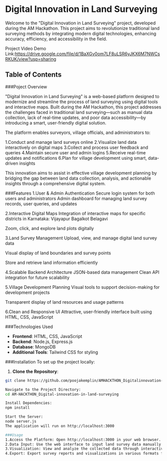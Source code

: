 # Digital Innovation in Land Surveying

Welcome to the "Digital Innovation in Land Surveying" project, developed during the AM Hackathon. This project aims to revolutionize traditional land surveying methods by integrating modern digital technologies, enhancing accuracy, efficiency, and accessibility in the field.

Project Video Demo Link:https://drive.google.com/file/d/1BaXGv0om7LF8uLSR6yJKX6M7NWCsRKUK/view?usp=sharing

## Table of Contents

###Poject Overview

"Digital Innovation in Land Surveying" is a web-based platform designed to modernize and streamline the process of land surveying using digital tools and interactive maps. Built during the AM Hackathon, this project addresses the challenges faced in traditional land surveying—such as manual data collection, lack of real-time updates, and poor data accessibility—by introducing a smart, user-friendly digital solution.

The platform enables surveyors, village officials, and administrators to:

1.Conduct and manage land surveys online
2.Visualize land data interactively on digital maps
3.Collect and process user feedback and queries
4.Maintain secure user and admin logins
5.Receive real-time updates and notifications
6.Plan for village development using smart, data-driven insights

This innovation aims to assist in effective village development planning by bridging the gap between land data collection, analysis, and actionable insights through a comprehensive digital system.

###Features
1.User & Admin Authentication
Secure login system for both users and administrators
Admin dashboard for managing land survey records, user queries, and updates

2.Interactive Digital Maps
Integration of interactive maps for specific districts in Karnataka:
Vijayapur
Bagalkot
Belagavi

Zoom, click, and explore land plots digitally

3.Land Survey Management
Upload, view, and manage digital land survey data

Visual display of land boundaries and survey points

Store and retrieve land information efficiently


4.Scalable Backend Architecture
JSON-based data management
Clean API integration for future scalability

5.Village Development Planning
Visual tools to support decision-making for development projects

Transparent display of land resources and usage patterns

6.Clean and Responsive UI
Attractive, user-friendly interface built using HTML, CSS, JavaScript

###Technologies Used
- **Frontend**: HTML, CSS, JavaScript
- **Backend**: Node.js, Express.js
- **Database**: MongoDB
- **Additional Tools**: Tailwind CSS for styling

###Installation
To set up the project locally:

1. **Clone the Repository**:
```bash
git clone https://github.com/poojakemplin/AMHACKTHON_Digitalinnovation-in-land-surveying.git

Navigate to the Project Directory:
cd AM-HACKTHON_Digital-innovation-in-land-surveying

Install Dependencies:
npm install

Start the Server:
node server.js
The application will run on http://localhost:3000

###Usage
1.Access the Platform: Open http://localhost:3000 in your web browser.
2.Data Input: Use the web interface to input land survey data manually or connect compatible IoT devices for automatic data collection.
3.Visualization: View and analyze the collected data through interactive maps and models.
4.Export: Export survey reports and visualizations in various formats for further use.- [Contributing](#contributing)
